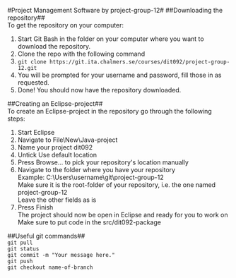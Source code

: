 #Project Management Software by project-group-12#
##Downloading the repository##  
To get the repository on your computer:  
1. Start Git Bash in the folder on your computer where you want to download the repository.  
2. Clone the repo with the following command  
3. `git clone https://git.ita.chalmers.se/courses/dit092/project-group-12.git`  
4. You will be prompted for your username and password, fill those in as requested.  
5. Done! You should now have the repository downloaded.  
  
##Creating an Eclipse-project##  
To create an Eclipse-project in the repository go through the following steps:  
1. Start Eclipse  
2. Navigate to File\New\Java-project  
3. Name your project dit092  
4. Untick Use default location  
5. Press Browse... to pick your repository's location manually  
6. Navigate to the folder where you have your repository  
	Example: C:\Users\username\git\project-group-12  
	Make sure it is the root-folder of your repository, i.e. the one named project-group-12  
	Leave the other fields as is  
7. Press Finish  
The project should now be open in Eclipse and ready for you to work on  
Make sure to put code in the src/dit092-package  
  
##Useful git commands##  
`git pull`  
`git status`  
`git commit -m "Your message here."`  
`git push`  
`git checkout name-of-branch`  
